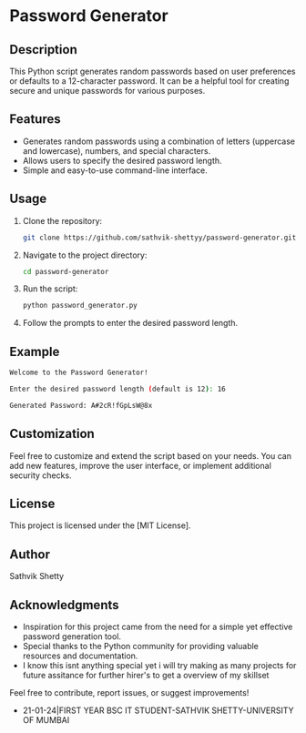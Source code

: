 # Password Generator

## Description

This Python script generates random passwords based on user preferences or defaults to a 12-character password. It can be a helpful tool for creating secure and unique passwords for various purposes.

## Features

- Generates random passwords using a combination of letters (uppercase and lowercase), numbers, and special characters.
- Allows users to specify the desired password length.
- Simple and easy-to-use command-line interface.

## Usage

1. Clone the repository:

   ```bash
   git clone https://github.com/sathvik-shettyy/password-generator.git
   ```

2. Navigate to the project directory:

   ```bash
   cd password-generator
   ```

3. Run the script:

   ```bash
   python password_generator.py
   ```

4. Follow the prompts to enter the desired password length.

## Example

```bash
Welcome to the Password Generator!

Enter the desired password length (default is 12): 16

Generated Password: A#2cR!fGpLsW@8x
```

## Customization

Feel free to customize and extend the script based on your needs. You can add new features, improve the user interface, or implement additional security checks.

## License

This project is licensed under the [MIT License].

## Author

Sathvik Shetty

## Acknowledgments

- Inspiration for this project came from the need for a simple yet effective password generation tool.
- Special thanks to the Python community for providing valuable resources and documentation.
- I know this isnt anything special yet i will try making as many projects for future assitance for further hirer's to get a overview of my skillset

Feel free to contribute, report issues, or suggest improvements!

- 21-01-24|FIRST YEAR BSC IT STUDENT-SATHVIK SHETTY-UNIVERSITY OF MUMBAI

```

```
